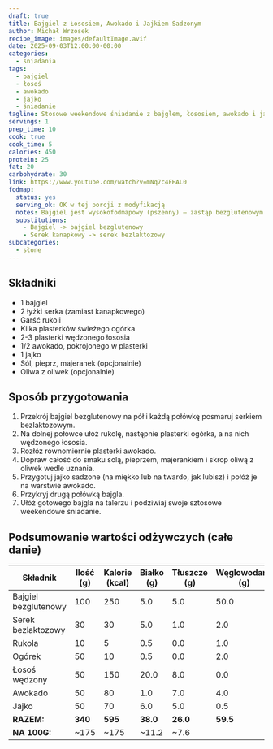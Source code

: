 ```yaml
---
draft: true
title: Bajgiel z Łososiem, Awokado i Jajkiem Sadzonym
author: Michał Wrzosek
recipe_image: images/defaultImage.avif
date: 2025-09-03T12:00:00-00:00
categories:
  - sniadania
tags:
  - bajgiel
  - łosoś
  - awokado
  - jajko
  - śniadanie
tagline: Stosowe weekendowe śniadanie z bajglem, łososiem, awokado i jajkiem sadzonym – pyszne i sycące.
servings: 1
prep_time: 10
cook: true
cook_time: 5
calories: 450
protein: 25
fat: 20
carbohydrate: 30
link: https://www.youtube.com/watch?v=mNq7c4FHAL0
fodmap:
  status: yes
  serving_ok: OK w tej porcji z modyfikacją
  notes: Bajgiel jest wysokofodmapowy (pszenny) – zastąp bezglutenowym. Serek kanapkowy jest wysokofodmapowy (jogurt) – zastąp bezlaktozowym serkiem śmietankowym.
  substitutions:
    - Bajgiel -> bajgiel bezglutenowy
    - Serek kanapkowy -> serek bezlaktozowy
subcategories:
  - słone
---
```


## Składniki
* 1 bajgiel
* 2 łyżki serka (zamiast kanapkowego)
* Garść rukoli
* Kilka plasterków świeżego ogórka
* 2-3 plasterki wędzonego łososia
* 1/2 awokado, pokrojonego w plasterki
* 1 jajko
* Sól, pieprz, majeranek (opcjonalnie)
* Oliwa z oliwek (opcjonalnie)

## Sposób przygotowania

1. Przekrój bajgiel bezglutenowy na pół i każdą połówkę posmaruj serkiem bezlaktozowym.
2. Na dolnej połówce ułóż rukolę, następnie plasterki ogórka, a na nich wędzonego łososia.
3. Rozłóż równomiernie plasterki awokado.
4. Dopraw całość do smaku solą, pieprzem, majerankiem i skrop oliwą z oliwek wedle uznania.
5. Przygotuj jajko sadzone (na miękko lub na twardo, jak lubisz) i połóż je na warstwie awokado.
6. Przykryj drugą połówką bajgla.
7. Ułóż gotowego bajgla na talerzu i podziwiaj swoje sztosowe weekendowe śniadanie.

## Podsumowanie wartości odżywczych (całe danie)

| Składnik           | Ilość (g) | Kalorie (kcal) | Białko (g) | Tłuszcze (g) | Węglowodany (g) |
|--------------------|-----------|----------------|------------|--------------|-----------------|
| Bajgiel bezglutenowy| 100       | 250            | 5.0        | 5.0          | 50.0            |
| Serek bezlaktozowy | 30        | 30             | 5.0        | 1.0          | 2.0             |
| Rukola             | 10        | 5              | 0.5        | 0.0          | 1.0             |
| Ogórek             | 50        | 10             | 0.5        | 0.0          | 2.0             |
| Łosoś wędzony     | 50        | 150            | 20.0       | 8.0          | 0.0             |
| Awokado            | 50        | 80             | 1.0        | 7.0          | 4.0             |
| Jajko              | 50        | 70             | 6.0        | 5.0          | 0.5             |
| **RAZEM:**         | **340**   | **595**        | **38.0**   | **26.0**     | **59.5**        |
| **NA 100G:**       | ~175      | ~175           | ~11.2      | ~7.6